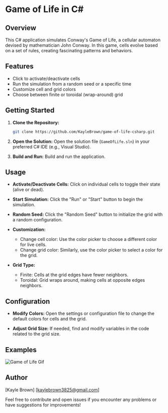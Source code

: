 
# Game of Life in C#

## Overview
This C# application simulates Conway's Game of Life, a cellular automaton devised by mathematician John Conway. In this game, cells evolve based on a set of rules, creating fascinating patterns and behaviors.

## Features
- Click to activate/deactivate cells
- Run the simulation from a random seed or a specific time
- Customize cell and grid colors
- Choose between finite or toroidal (wrap-around) grid

## Getting Started
1. **Clone the Repository:**
   ```bash
   git clone https://github.com/KayleBrown/game-of-life-csharp.git
   ```

2. **Open the Solution:**
   Open the solution file (`GameOfLife.sln`) in your preferred C# IDE (e.g., Visual Studio).

3. **Build and Run:**
   Build and run the application.

## Usage
- **Activate/Deactivate Cells:**
  Click on individual cells to toggle their state (alive or dead).

- **Start Simulation:**
  Click the "Run" or "Start" button to begin the simulation.

- **Random Seed:**
  Click the "Random Seed" button to initialize the grid with a random configuration.

- **Customization:**
  - Change cell color: Use the color picker to choose a different color for live cells.
  - Change grid color: Similarly, use the color picker to select a color for the grid.

- **Grid Type:**
  - Finite: Cells at the grid edges have fewer neighbors.
  - Toroidal: Grid wraps around, making cells at opposite edges neighbors.

## Configuration
- **Modify Colors:**
  Open the settings or configuration file to change the default colors for cells and the grid.

- **Adjust Grid Size:**
  If needed, find and modify variables in the code related to the grid size.

## Examples
![Game of Life Gif](https://s13.gifyu.com/images/SjaaH.gif)

## Author
[Kayle Brown]
[kaylebrown3825@gmail.com]

Feel free to contribute and open issues if you encounter any problems or have suggestions for improvements!
